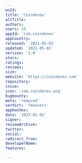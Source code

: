 ```yaml
---
wsId: 
title: 'Coindenex'
altTitle: 
authors: 
users: 10
appId: 'com.coindenex'
appCountry: 
released: '2021-05-02'
updated: '2021-05-02'
version: '2.0'
stars: 
ratings: 
reviews: 
size: 
website: 'https://coindenex.com'
repository: 
issue: 
icon: 'com.coindenex.png'
bugbounty: 
meta: 'removed'
verdict: 'fewusers'
appHashes: 
date: '2023-01-02'
signer: 
reviewArchive: 
twitter: 
social: 
redirect_from: 
developerName: 
features: 

---
```



